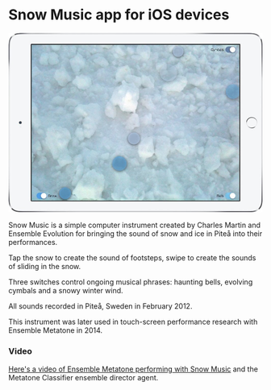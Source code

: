 # Snow Music app for iOS devices

![A screen shot of Snow Music in action.](https://raw.githubusercontent.com/cpmpercussion/SnowMusic/master/SnowMusic-iPad.jpg)

Snow Music is a simple computer instrument created by Charles Martin and Ensemble Evolution for bringing the sound of snow and ice in Piteå into their performances.

Tap the snow to create the sound of footsteps, swipe to create the sounds of sliding in the snow.

Three switches control ongoing musical phrases: haunting bells, evolving cymbals and a snowy winter wind.

All sounds recorded in Piteå, Sweden in February 2012.

This instrument was later used in touch-screen performance research with Ensemble Metatone in 2014. 

### Video 

[Here's a video of Ensemble Metatone performing with Snow Music](https://youtu.be/ctuR_0RiZPw) and the Metatone Classifier ensemble director agent.
